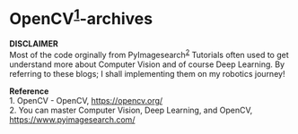 # OpenCV<sup>[1](#opencv)</sup>-archives

**DISCLAIMER**
<br />Most of the code orginally from PyImagesearch<sup>[2](#pyimagesearch)</sup> Tutorials
often used to get understand more about Computer Vision and of course Deep Learning. By referring to these blogs; I shall implementing them on my robotics journey!

**Reference**
<br /><a name="opencv">1</a>. OpenCV - OpenCV, https://opencv.org/
<br /><a name="pyimagesearch">2</a>. You can master Computer Vision, Deep Learning, and OpenCV, https://www.pyimagesearch.com/
